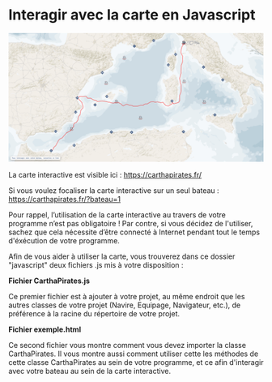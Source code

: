# Interagir avec la carte en Javascript

![](../../carte_interactive.png "Carte interactive")

La carte interactive est visible ici : https://carthapirates.fr/

Si vous voulez focaliser la carte interactive sur un seul bateau : https://carthapirates.fr/?bateau=1

Pour rappel, l’utilisation de la carte interactive au travers de votre programme n’est pas obligatoire ! Par contre, si vous décidez de l'utiliser, sachez que cela nécessite d’être connecté à Internet pendant tout le temps d'éxécution de votre programme.

Afin de vous aider à utiliser la carte, vous trouverez dans ce dossier "javascript" deux fichiers .js mis à votre disposition :

**Fichier CarthaPirates.js**

Ce premier fichier est à ajouter à votre projet, au même endroit que les autres classes de votre projet (Navire, Equipage, Navigateur, etc.), de préférence à la racine du répertoire de votre projet.

**Fichier exemple.html**

Ce second fichier vous montre comment vous devez importer la classe CarthaPirates. Il vous montre aussi comment utiliser cette les méthodes de cette classe CarthaPirates au sein de votre programme, et ce afin d'interagir avec votre bateau au sein de la carte interactive.